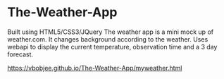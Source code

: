 # The-Weather-App
Built using HTML5/CSS3/JQuery
The weather app is a mini mock up of weather.com. It changes background according to the weather. Uses webapi to display the current temperature, observation time and a 3 day forecast.

https://vbobjee.github.io/The-Weather-App/myweather.html

